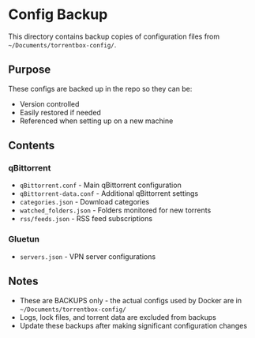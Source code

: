 # Config Backup

This directory contains backup copies of configuration files from `~/Documents/torrentbox-config/`.

## Purpose

These configs are backed up in the repo so they can be:
- Version controlled
- Easily restored if needed
- Referenced when setting up on a new machine

## Contents

### qBittorrent
- `qBittorrent.conf` - Main qBittorrent configuration
- `qBittorrent-data.conf` - Additional qBittorrent settings
- `categories.json` - Download categories
- `watched_folders.json` - Folders monitored for new torrents
- `rss/feeds.json` - RSS feed subscriptions

### Gluetun
- `servers.json` - VPN server configurations

## Notes

- These are BACKUPS only - the actual configs used by Docker are in `~/Documents/torrentbox-config/`
- Logs, lock files, and torrent data are excluded from backups
- Update these backups after making significant configuration changes
